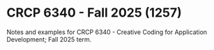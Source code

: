 # CRCP 6340 - Fall 2025 (1257)

Notes and examples for CRCP 6340 - Creative Coding for Application Development; Fall 2025 term.

